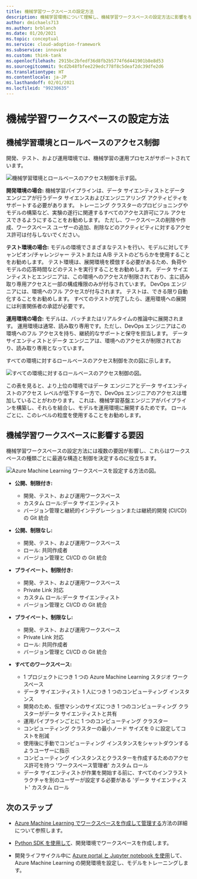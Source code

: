 ```yaml
---
title: 機械学習ワークスペースの設定方法
description: 機械学習環境について理解し、機械学習ワークスペースの設定方法に影響を与える要因を検討し、各ワークスペースの最適な構造と制御を決定します。
author: dmichaels713
ms.author: brblanch
ms.date: 01/20/2021
ms.topic: conceptual
ms.service: cloud-adoption-framework
ms.subservice: innovate
ms.custom: think-tank
ms.openlocfilehash: 2915bc2bfedf36d8fb2b5774f6d441901b8e8d53
ms.sourcegitcommit: 9cd2b48fbfee229edc778f8c5deaf2dc39dfe2d6
ms.translationtype: HT
ms.contentlocale: ja-JP
ms.lasthandoff: 02/01/2021
ms.locfileid: "99230635"
---
```

# <a name="how-to-set-up-machine-learning-workspaces"></a>機械学習ワークスペースの設定方法

## <a name="machine-learning-environments-and-role-based-access-control"></a>機械学習環境とロールベースのアクセス制御

開発、テスト、および運用環境では、機械学習の運用プロセスがサポートされています。

![機械学習環境とロールベースのアクセス制御を示す図。](./media/ml-environments-and-rbac.png)

**開発環境の場合:** 機械学習パイプラインは、データ サイエンティストとデータ エンジニアが行うデータ サイエンスおよびエンジニアリング アクティビティをサポートする必要があります。 トレーニング クラスターのプロビジョニングやモデルの構築など、実験の遂行に関連するすべてのアクセス許可にフル アクセスできるようにすることをお勧めします。 ただし、ワークスペースの削除や作成、ワークスペース ユーザーの追加、削除などのアクティビティに対するアクセス許可は付与しないでください。

**テスト環境の場合:** モデルの環境でさまざまなテストを行い、モデルに対してチャンピオン/チャレンジャー テストまたは A/B テストのどちらかを使用することをお勧めします。 テスト環境は、展開環境を模倣する必要があるため、負荷やモデルの応答時間などのテストを実行することをお勧めします。 データ サイエンティストとエンジニアは、この環境へのアクセスが制限されており、主に読み取り専用アクセスと一部の構成権限のみが付与されています。 DevOps エンジニアには、環境へのフル アクセスが付与されます。 テストは、できる限り自動化することをお勧めします。 すべてのテストが完了したら、運用環境への展開には利害関係者の承認が必要です。

**運用環境の場合:** モデルは、バッチまたはリアルタイムの推論中に展開されます。 運用環境は通常、読み取り専用です。ただし、DevOps エンジニアはこの環境へのフル アクセスを持ち、継続的なサポートと保守を担当します。 データ サイエンティストとデータ エンジニアは、環境へのアクセスが制限されており、読み取り専用となっています。

すべての環境に対するロールベースのアクセス制御を次の図に示します。

![すべての環境に対するロールベースのアクセス制御の図。](./media/rbac-all-environments.png)

この表を見ると、より上位の環境ではデータ エンジニアとデータ サイエンティストのアクセス レベルが低下する一方で、DevOps エンジニアのアクセスは増加していることがわかります。 これは、機械学習基盤エンジニアがパイプラインを構築し、それらを結合し、モデルを運用環境に展開するためです。 ロールごとに、このレベルの粒度を使用することをお勧めします。

## <a name="factors-that-influence-machine-learning-workspaces"></a>機械学習ワークスペースに影響する要因

機械学習ワークスペースの設定方法には複数の要因が影響し、これらはワークスペースの種類ごとに最適な構造と制御を決定するのに役立ちます。

![Azure Machine Learning ワークスペースを設定する方法の図。](./media/set-up-workspaces.png)

- **公開、制限付き:**
  - 開発、テスト、および運用ワークスペース
  - カスタム ロール:データ サイエンティスト
  - バージョン管理と継続的インテグレーションまたは継続的開発 (CI/CD) の Git 統合

- **公開、制限なし:**
  - 開発、テスト、および運用ワークスペース
  - ロール: 共同作成者
  - バージョン管理と CI/CD の Git 統合

- **プライベート、制限付き:**
  - 開発、テスト、および運用ワークスペース
  - Private Link 対応
  - カスタム ロール:データ サイエンティスト
  - バージョン管理と CI/CD の Git 統合

- **プライベート、制限なし:**
  - 開発、テスト、および運用ワークスペース
  - Private Link 対応
  - ロール: 共同作成者
  - バージョン管理と CI/CD の Git 統合

- **すべてのワークスペース:**
  - 1 プロジェクトにつき 1 つの Azure Machine Learning スタジオ ワークスペース
  - データ サイエンティスト 1 人につき 1 つのコンピューティング インスタンス
  - 開発のため、仮想マシンのサイズにつき 1 つのコンピューティング クラスターがデータ サイエンティストと共有
  - 運用パイプラインごとに 1 つのコンピューティング クラスター
  - コンピューティング クラスターの最小ノード サイズを 0 に設定してコストを削減
  - 使用後に手動でコンピューティング インスタンスをシャットダウンするようユーザーに指示
  - コンピューティング インスタンスとクラスターを作成するためのアクセス許可を持つ 'ワークスペース管理者' カスタム ロール
  - データ サイエンティストが作業を開始する前に、すべてのインフラストラクチャを別のユーザーが設定する必要がある 'データ サイエンティスト' カスタム ロール

## <a name="next-steps"></a>次のステップ

- [Azure Machine Learning でワークスペースを作成して管理する](/azure/machine-learning/how-to-manage-workspace)方法の詳細について参照します。

- [Python SDK を使用して](/azure/machine-learning/tutorial-1st-experiment-sdk-setup-local)、開発環境でワークスペースを作成します。

- 開発ライフサイクル中に [Azure portal と Jupyter notebook を使用](/azure/machine-learning/tutorial-1st-experiment-sdk-setup)して、Azure Machine Learning の開発環境を設定し、モデルをトレーニングします。
